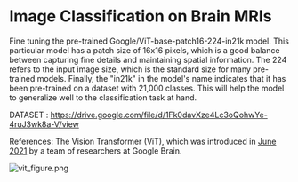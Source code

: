 # Image Classification on Brain MRIs

Fine tuning the pre-trained Google/ViT-base-patch16-224-in21k model. This particular model has a patch size of 16x16 pixels, which is a good balance between capturing fine details and maintaining spatial information. The 224 refers to the input image size, which is the standard size for many pre-trained models. Finally, the "in21k" in the model's name indicates that it has been pre-trained on a dataset with 21,000 classes. This will help the model to generalize well to the classification task at hand.

DATASET : https://drive.google.com/file/d/1Fk0davXze4Lc3oQohwYe-4ruJ3wk8a-V/view

References:
The Vision Transformer (ViT), which was introduced in [June 2021](https://arxiv.org/abs/2010.11929) by a team of researchers at Google Brain.

![vit_figure.png](https://raw.githubusercontent.com/google-research/vision_transformer/main/vit_figure.png)

